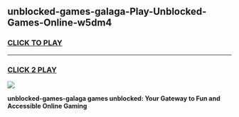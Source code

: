 
## unblocked-games-galaga-Play-Unblocked-Games-Online-w5dm4
<h3>
<a href="https://premium76.site?title=unblocked-games-galaga&ref=25A">CLICK TO PLAY</a></h3>
<hr>

<h3>
<a href="https://premium76.site?title=unblocked-games-galaga&ref=25A">CLICK 2 PLAY</a>
  
</h3>

<a href="https://premium76.site?title=unblocked-games-galaga&ref=25A"><img src="https://clearcache.store/games.png"></a>


**unblocked-games-galaga games unblocked: Your Gateway to Fun and Accessible Online Gaming**
